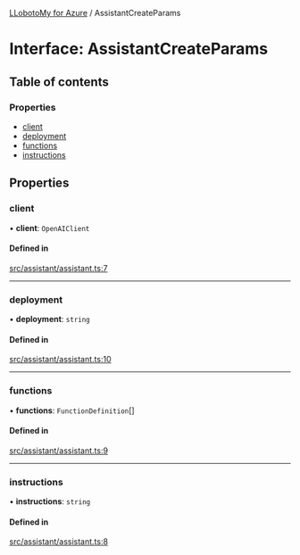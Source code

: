 [LLobotoMy for Azure](../README.md) / AssistantCreateParams

# Interface: AssistantCreateParams

## Table of contents

### Properties

- [client](AssistantCreateParams.md#client)
- [deployment](AssistantCreateParams.md#deployment)
- [functions](AssistantCreateParams.md#functions)
- [instructions](AssistantCreateParams.md#instructions)

## Properties

### client

• **client**: `OpenAIClient`

#### Defined in

[src/assistant/assistant.ts:7](https://github.com/paztek/llobotomy-azure/blob/a12ace7/src/assistant/assistant.ts#L7)

___

### deployment

• **deployment**: `string`

#### Defined in

[src/assistant/assistant.ts:10](https://github.com/paztek/llobotomy-azure/blob/a12ace7/src/assistant/assistant.ts#L10)

___

### functions

• **functions**: `FunctionDefinition`[]

#### Defined in

[src/assistant/assistant.ts:9](https://github.com/paztek/llobotomy-azure/blob/a12ace7/src/assistant/assistant.ts#L9)

___

### instructions

• **instructions**: `string`

#### Defined in

[src/assistant/assistant.ts:8](https://github.com/paztek/llobotomy-azure/blob/a12ace7/src/assistant/assistant.ts#L8)
